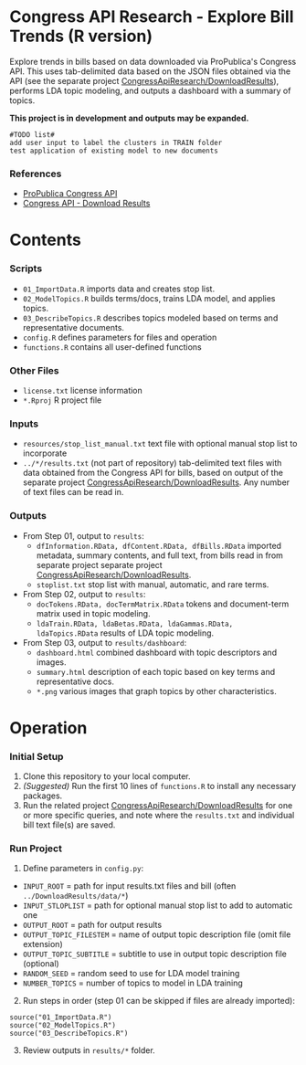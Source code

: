 # Congress API Research - Explore Bill Trends (R version)

Explore trends in bills based on data downloaded via ProPublica's Congress API. This uses tab-delimited data based on the JSON files obtained via the API (see the separate project [CongressApiResearch/DownloadResults](https://github.com/kfarooque/CongressApiResearch/tree/master/DownloadResults)), performs LDA topic modeling, and outputs a dashboard with a summary of topics.

**This project is in development and outputs may be expanded.**

```
#TODO list#
add user input to label the clusters in TRAIN folder
test application of existing model to new documents
```

### References
* [ProPublica Congress API](https://projects.propublica.org/api-docs/congress-api/)
* [Congress API - Download Results](https://github.com/kfarooque/CongressApiDownloadResults)

# Contents

### Scripts
* `01_ImportData.R` imports data and creates stop list.
* `02_ModelTopics.R` builds terms/docs, trains LDA model, and applies topics.
* `03_DescribeTopics.R` describes topics modeled based on terms and representative documents.
* `config.R` defines parameters for files and operation
* `functions.R` contains all user-defined functions

### Other Files
* `license.txt` license information
* `*.Rproj` R project file

### Inputs
* `resources/stop_list_manual.txt` text file with optional manual stop list to incorporate
* `../*/results.txt` (not part of repository) tab-delimited text files with data obtained from the Congress API for bills, based on output of the separate project [CongressApiResearch/DownloadResults](https://github.com/kfarooque/CongressApiResearch/tree/master/DownloadResults). Any number of text files can be read in.

### Outputs
* From Step 01, output to `results`:
  * `dfInformation.RData, dfContent.RData, dfBills.RData` imported metadata, summary contents, and full text, from bills read in from separate project separate project [CongressApiResearch/DownloadResults](https://github.com/kfarooque/CongressApiResearch/tree/master/DownloadResults).
  * `stoplist.txt` stop list with manual, automatic, and rare terms.
* From Step 02, output to `results`:
  * `docTokens.RData, docTermMatrix.RData` tokens and document-term matrix used in topic modeling.
  * `ldaTrain.RData, ldaBetas.RData, ldaGammas.RData, ldaTopics.RData` results of LDA topic modeling.
* From Step 03, output to `results/dashboard`:
  * `dashboard.html` combined dashboard with topic descriptors and images.
  * `summary.html` description of each topic based on key terms and representative docs.
  * `*.png` various images that graph topics by other characteristics.

# Operation

### Initial Setup
1. Clone this repository to your local computer.
2. *(Suggested)* Run the first 10 lines of `functions.R` to install any necessary packages.
3. Run the related project [CongressApiResearch/DownloadResults](https://github.com/kfarooque/CongressApiResearch/tree/master/DownloadResults) for one or more specific queries, and note where the `results.txt` and individual bill text file(s) are saved.

### Run Project
1. Define parameters in `config.py`:
  * `INPUT_ROOT` = path for input results.txt files and bill (often `../DownloadResults/data/*`)
  * `INPUT_STLOPLIST` = path for optional manual stop list to add to automatic one
  * `OUTPUT_ROOT` = path for output results
  * `OUTPUT_TOPIC_FILESTEM` = name of output topic description file (omit file extension)
  * `OUTPUT_TOPIC_SUBTITLE` = subtitle to use in output topic description file (optional)
  * `RANDOM_SEED` = random seed to use for LDA model training
  * `NUMBER_TOPICS` = number of topics to model in LDA training
2. Run steps in order (step 01 can be skipped if files are already imported):
  ```
  source("01_ImportData.R")
  source("02_ModelTopics.R")
  source("03_DescribeTopics.R")
  ```
3. Review outputs in `results/*` folder.
